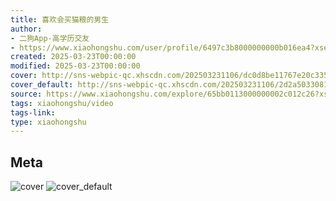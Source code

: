 ```yaml
---
title: 喜欢会买猫粮的男生
author:
- 二狗App-高学历交友
- https://www.xiaohongshu.com/user/profile/6497c3b8000000000b016ea4?xsec_token=undefined
created: 2025-03-23T00:00:00
modified: 2025-03-23T00:00:00
cover: http://sns-webpic-qc.xhscdn.com/202503231106/dc0d8be11767e20c33597e0ba6a92a44/spectrum/1040g0k030uka40akla005p4noes2qrl4bkc6cg0!nc_n_webp_prv_1
cover_default: http://sns-webpic-qc.xhscdn.com/202503231106/2d2a50330815b1f311a766a89635215f/spectrum/1040g0k030uka40akla005p4noes2qrl4bkc6cg0!nc_n_webp_mw_1
source: https://www.xiaohongshu.com/explore/65bb0113000000002c012c26?xsec_token=AB55OND02a7gmNZn8aK_AQOetG3a55ha8TkbwyXnM0TVU=
tags: xiaohongshu/video
tags-link:
type: xiaohongshu
---
```


## Meta

![cover](http://sns-webpic-qc.xhscdn.com/202503231106/dc0d8be11767e20c33597e0ba6a92a44/spectrum/1040g0k030uka40akla005p4noes2qrl4bkc6cg0!nc_n_webp_prv_1)
![cover_default](http://sns-webpic-qc.xhscdn.com/202503231106/2d2a50330815b1f311a766a89635215f/spectrum/1040g0k030uka40akla005p4noes2qrl4bkc6cg0!nc_n_webp_mw_1)
